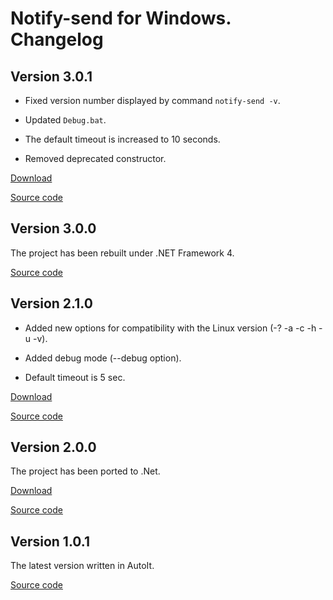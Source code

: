 # Notify-send for Windows. Changelog

## Version 3.0.1

* Fixed version number displayed by command `notify-send -v`.

* Updated `Debug.bat`.

* The default timeout is increased to 10 seconds.

* Removed deprecated constructor.

[Download](https://github.com/vaskovsky/notify-send/releases/download/v3.0.1/notify-send.exe.3.0.1.zip)

[Source code](https://github.com/vaskovsky/notify-send/tree/v3.0.1)

## Version 3.0.0

The project has been rebuilt under .NET Framework 4.

[Source code](https://github.com/vaskovsky/notify-send/tree/v3.0.0)

## Version 2.1.0

* Added new options for compatibility with the Linux version (-? -a -c -h -u -v).

* Added debug mode (--debug option).

* Default timeout is 5 sec.

[Download](https://github.com/vaskovsky/notify-send/releases/download/v2.1.1/notify-send.exe.2.1.1.zip)

[Source code](https://github.com/vaskovsky/notify-send/tree/v2.1.0)

## Version 2.0.0

The project has been ported to .Net.

[Download](https://github.com/vaskovsky/notify-send/releases/download/v2.1.0/notify-send.exe.2.1.0.zip)

[Source code](https://github.com/vaskovsky/notify-send/tree/v2.0.0)

## Version 1.0.1

The latest version written in AutoIt.

[Source code](https://github.com/vaskovsky/notify-send/tree/v1.0.1)
